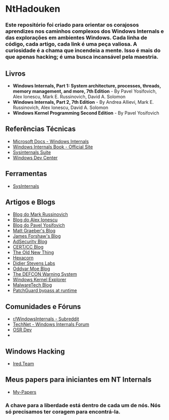 # NtHadouken
### Este repositório foi criado para orientar os corajosos aprendizes nos caminhos complexos dos Windows Internals e das explorações em ambientes Windows. Cada linha de código, cada artigo, cada link é uma peça valiosa. A curiosidade é a chama que incendeia a mente. Isso é mais do que apenas hacking; é uma busca incansável pela maestria.

## Livros

- **Windows Internals, Part 1: System architecture, processes, threads, memory management, and more, 7th Edition** - By Pavel Yosifovich, Alex Ionescu, Mark E. Russinovich, David A. Solomon
- **Windows Internals, Part 2, 7th Edition** - By Andrea Allievi, Mark E. Russinovich, Alex Ionescu, David A. Solomon
- **Windows Kernel Programming Second Edition** - By Pavel Yosifovich
## Referências Técnicas

- [Microsoft Docs - Windows Internals](https://docs.microsoft.com/en-us/windows/win32/sysinfo/about-windows-internals)
- [Windows Internals Book - Official Site](https://www.microsoftpressstore.com/store/windows-internals-9780134855334)
- [Sysinternals Suite](https://docs.microsoft.com/en-us/sysinternals/)
- [Windows Dev Center](https://developer.microsoft.com/en-us/windows)

## Ferramentas
- [SysInternals](https://learn.microsoft.com/en-us/sysinternals/)

## Artigos e Blogs

- [Blog do Mark Russinovich](https://techcommunity.microsoft.com/t5/windows-blog-archive/bg-p/WindowsInsidersBlog)
- [Blog do Alex Ionescu](https://www.alex-ionescu.com/)
- [Blog do Pavel Yosifovich](http://www.codemachine.com/)
- [Matt Graeber's Blog](https://posts.specterops.io/@mattifestation)
- [James Forshaw's Blog](https://tyranidslair.blogspot.com/)
- [AdSecurity Blog](https://adsecurity.org/)
- [CERT/CC Blog](https://insights.sei.cmu.edu/authors/will-dormann/)
- [The Old New Thing](https://devblogs.microsoft.com/oldnewthing/)
- [Hexacorn](https://www.hexacorn.com/blog/)
- [Didier Stevens Labs](https://blog.didierstevens.com/)
- [Oddvar Moe Blog](https://oddvar.moe/)
- [The DEFCON Warning System](https://www.defconwarningsystem.com/)
- [Windows Kernel Explorer](https://blog.xpnsec.com/)
- [MalwareTech Blog](https://www.malwaretech.com/)
- [PatchGuard bypass at runtime](https://hexderef.com/patchguard-bypass)


## Comunidades e Fóruns

- [r/WindowsInternals - Subreddit](https://www.reddit.com/r/WindowsInternals/)
- [TechNet - Windows Internals Forum](https://social.technet.microsoft.com/Forums/en-US/home?category=windowsinternals)
- [OSR Dev](https://community.osr.com/)
- 

## Windows Hacking
- [Ired.Team](https://www.ired.team)
  
## Meus papers para iniciantes em NT Internals
- [My-Papers](https://github.com/lnt0x80/My-Papers/blob/main/Paper-A-trip-to-nt!KiSystemCall64.pdf)
### A chave para a liberdade está dentro de cada um de nós. Nós só precisamos ter coragem para encontrá-la.
